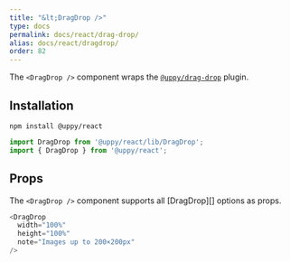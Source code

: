 ```yaml
---
title: "&lt;DragDrop />"
type: docs
permalink: docs/react/drag-drop/
alias: docs/react/dragdrop/
order: 82
---
```


The `<DragDrop />` component wraps the [`@uppy/drag-drop`][] plugin.

## Installation

```shell
npm install @uppy/react
```

```js
import DragDrop from '@uppy/react/lib/DragDrop';
import { DragDrop } from '@uppy/react';
```

## Props

The `<DragDrop />` component supports all [DragDrop][] options as props.

```js
<DragDrop
  width="100%"
  height="100%"
  note="Images up to 200×200px"
/>
```

[`@uppy/drag-drop`]: /docs/drag-drop/
